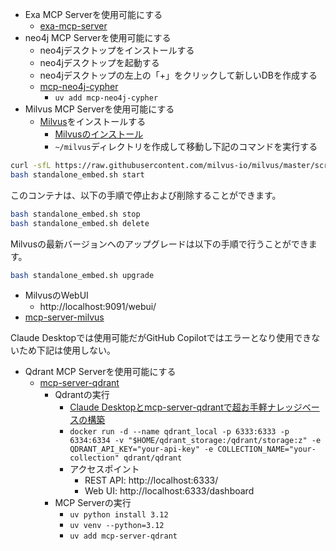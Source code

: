 * Exa MCP Serverを使用可能にする
  * [exa-mcp-server](https://github.com/exa-labs/exa-mcp-server)
* neo4j MCP Serverを使用可能にする
  * neo4jデスクトップをインストールする
  * neo4jデスクトップを起動する
  * neo4jデスクトップの左上の「+」をクリックして新しいDBを作成する
  * [mcp-neo4j-cypher](https://github.com/neo4j-contrib/mcp-neo4j/tree/main/servers/mcp-neo4j-cypher)
    * `uv add mcp-neo4j-cypher`
* Milvus MCP Serverを使用可能にする
  * [Milvus](https://milvus.io/)をインストールする
    * [Milvusのインストール](https://milvus.io/docs/install_standalone-docker.md)
    * `~/milvus`ディレクトリを作成して移動し下記のコマンドを実行する
```bash
curl -sfL https://raw.githubusercontent.com/milvus-io/milvus/master/scripts/standalone_embed.sh -o standalone_embed.sh
bash standalone_embed.sh start
```
このコンテナは、以下の手順で停止および削除することができます。
```bash
bash standalone_embed.sh stop
bash standalone_embed.sh delete
```
Milvusの最新バージョンへのアップグレードは以下の手順で行うことができます。
```bash
bash standalone_embed.sh upgrade
```
  * MilvusのWebUI
    * http://localhost:9091/webui/
  * [mcp-server-milvus](https://github.com/zilliztech/mcp-server-milvus)

Claude Desktopでは使用可能だがGitHub Copilotではエラーとなり使用できないため下記は使用しない。
* Qdrant MCP Serverを使用可能にする
  * [mcp-server-qdrant](https://github.com/qdrant/mcp-server-qdrant)
    * Qdrantの実行
      * [Claude Desktopとmcp-server-qdrantで超お手軽ナレッジベースの構築](https://zenn.dev/inurun/articles/fc0ec63cad574b)
      * `docker run -d --name qdrant_local -p 6333:6333 -p 6334:6334 -v "$HOME/qdrant_storage:/qdrant/storage:z" -e QDRANT_API_KEY="your-api-key" -e COLLECTION_NAME="your-collection" qdrant/qdrant`
      * アクセスポイント
        * REST API: http://localhost:6333/
        * Web UI: http://localhost:6333/dashboard
    * MCP Serverの実行
      * `uv python install 3.12`
      * `uv venv --python=3.12`
      * `uv add mcp-server-qdrant`